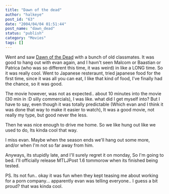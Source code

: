 ```yaml
---
title: "Dawn of the dead"
author: "halkeye"
post_id: "63"
date: "2004/04/04 01:51:44"
post_name: "dawn_dead"
status: "publish"
category: "Movies"
tags: []
---
```


Went and saw [Dawn of the Dead](https://www.dawnofthedeadmovie.net/) with a bunch of old classmates. It was good to hang out with evan again, and I havn't seen Malcom or Baastian or Patrica (who was so different this time, it was weird) in like a LONG time. So it was really cool. Went to Japanese resteraunt, tried japanese food for the first time, since it was all you can eat, I like that kind of food, I've finally had the chance, so it was good.

The movie however, was not as expected.. about 10 minutes into the movie (30 min in :D silly commercials), I was like. what did I get myself into? But I have to say, even though it was totally predictable (Which evan and I think it was done that way to make it easier to watch), It was a good movie, not really my type, but good never the less.

Then he was nice enough to drive me home. So we like hung out like we used to do, Its kinda cool that way.

I miss evan. Maybe when the season ends we'll hang out some more, and/or when I'm not so far away from him.

Anyways, its stupidly late, and I'll surely regret it on monday, So I'm going to bed. I'll officially release MTLJPost 1.6 tommorow when its finished being tested.

PS. Its not fun.. okay it was fun when they kept teasing me about working for a porn company... apparently evan was telling everyone.. I guess a bit proud? that was kinda cool.